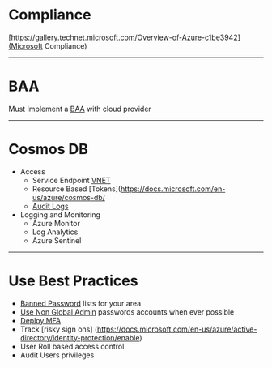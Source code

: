 # Compliance
[https://gallery.technet.microsoft.com/Overview-of-Azure-c1be3942](Microsoft Compliance)

---

# BAA
Must Implement a [BAA](https://www.hipaajournal.com/azure-hipaa-compliant/) with cloud provider

---

# Cosmos DB 
* Access
  * Service Endpoint [VNET](https://datica.com/academy/azure-cosmos-db-guide-how-to-configure-cosmos-db-to-comply-with-hipaa-and-hitrust/)
  * Resource Based [Tokens](https://docs.microsoft.com/en-us/azure/cosmos-db/
  * [Audit Logs](https://docs.microsoft.com/en-us/azure/cosmos-db/logging)
* Logging and Monitoring
  * Azure Monitor
  * Log Analytics
  * Azure Sentinel


---



# Use Best Practices
* [Banned Password](https://docs.microsoft.com/en-us/azure/active-directory/authentication/howto-password-ban-bad-configure) lists for your area
* [Use Non Global Admin](https://docs.microsoft.com/en-us/azure/active-directory/users-groups-roles/directory-assign-admin-roles) passwords accounts when ever possible
* [Deploy MFA](https://docs.microsoft.com/en-us/azure/active-directory/authentication/howto-mfa-getstarted)
* Track [risky sign ons] (https://docs.microsoft.com/en-us/azure/active-directory/identity-protection/enable)
* User Roll based access control
* Audit Users privileges